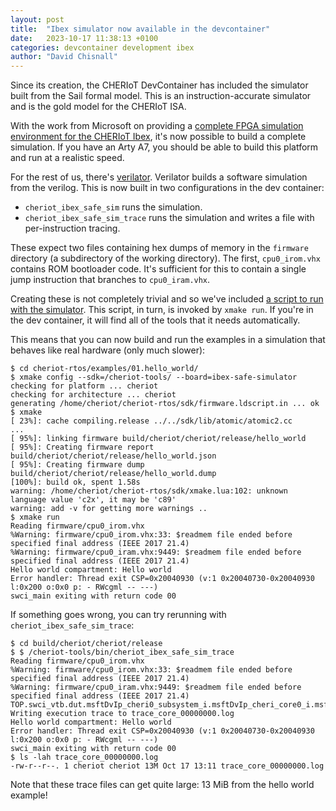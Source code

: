 ```yaml
---
layout: post
title:  "Ibex simulator now available in the devcontainer"
date:   2023-10-17 11:38:13 +0100
categories: devcontainer development ibex
author: "David Chisnall"
---
```


Since its creation, the CHERIoT DevContainer has included the simulator built from the Sail formal model.
This is an instruction-accurate simulator and is the gold model for the CHERIoT ISA.

With the work from Microsoft on providing a [complete FPGA simulation environment for the CHERIoT Ibex](https://github.com/microsoft/cheriot-safe), it's now possible to build a complete simulation.
If you have an Arty A7, you should be able to build this platform and run at a realistic speed.

For the rest of us, there's [verilator](https://verilator.org).
Verilator builds a software simulation from the verilog.
This is now built in two configurations in the dev container:

 - `cheriot_ibex_safe_sim` runs the simulation.
 - `cheriot_ibex_safe_sim_trace` runs the simulation and writes a file with per-instruction tracing.

These expect two files containing hex dumps of memory in the `firmware` directory (a subdirectory of the working directory).
The first, `cpu0_irom.vhx` contains ROM bootloader code.
It's sufficient for this to contain a single jump instruction that branches to `cpu0_iram.vhx`.

Creating these is not completely trivial and so we've included [a script to run with the simulator](https://github.com/microsoft/cheriot-rtos/blob/main/scripts/run-ibex-safe-sim.sh).
This script, in turn, is invoked by `xmake run`.
If you're in the dev container, it will find all of the tools that it needs automatically.

This means that you can now build and run the examples in a simulation that behaves like real hardware (only much slower):

```
$ cd cheriot-rtos/examples/01.hello_world/
$ xmake config --sdk=/cheriot-tools/ --board=ibex-safe-simulator
checking for platform ... cheriot
checking for architecture ... cheriot
generating /home/cheriot/cheriot-rtos/sdk/firmware.ldscript.in ... ok
$ xmake 
[ 23%]: cache compiling.release ../../sdk/lib/atomic/atomic2.cc
...
[ 95%]: linking firmware build/cheriot/cheriot/release/hello_world
[ 95%]: Creating firmware report build/cheriot/cheriot/release/hello_world.json
[ 95%]: Creating firmware dump build/cheriot/cheriot/release/hello_world.dump
[100%]: build ok, spent 1.58s
warning: /home/cheriot/cheriot-rtos/sdk/xmake.lua:102: unknown language value 'c2x', it may be 'c89'
warning: add -v for getting more warnings ..
$ xmake run
Reading firmware/cpu0_irom.vhx
%Warning: firmware/cpu0_irom.vhx:33: $readmem file ended before specified final address (IEEE 2017 21.4)
%Warning: firmware/cpu0_iram.vhx:9449: $readmem file ended before specified final address (IEEE 2017 21.4)
Hello world compartment: Hello world
Error handler: Thread exit CSP=0x20040930 (v:1 0x20040730-0x20040930 l:0x200 o:0x0 p: - RWcgml -- ---)
swci_main exiting with return code 00
```

If something goes wrong, you can try rerunning with `cheriot_ibex_safe_sim_trace`:

```
$ cd build/cheriot/cheriot/release
$ $ /cheriot-tools/bin/cheriot_ibex_safe_sim_trace 
Reading firmware/cpu0_irom.vhx
%Warning: firmware/cpu0_irom.vhx:33: $readmem file ended before specified final address (IEEE 2017 21.4)
%Warning: firmware/cpu0_iram.vhx:9449: $readmem file ended before specified final address (IEEE 2017 21.4)
TOP.swci_vtb.dut.msftDvIp_cheri0_subsystem_i.msftDvIp_cheri_core0_i.msftDvIp_cheri_core_wrapper_i.ibex_top_i.u_ibex_tracer.printbuffer_dumpline.unnamedblk1: Writing execution trace to trace_core_00000000.log
Hello world compartment: Hello world
Error handler: Thread exit CSP=0x20040930 (v:1 0x20040730-0x20040930 l:0x200 o:0x0 p: - RWcgml -- ---)
swci_main exiting with return code 00
$ ls -lah trace_core_00000000.log 
-rw-r--r--. 1 cheriot cheriot 13M Oct 17 13:11 trace_core_00000000.log
```

Note that these trace files can get quite large: 13 MiB from the hello world example!
